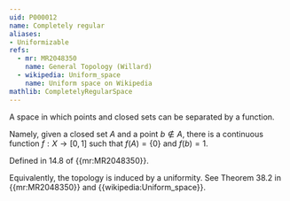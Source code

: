```yaml
---
uid: P000012
name: Completely regular
aliases:
- Uniformizable
refs:
  - mr: MR2048350
    name: General Topology (Willard)
  - wikipedia: Uniform_space
    name: Uniform space on Wikipedia
mathlib: CompletelyRegularSpace
---
```


A space in which points and closed sets can be separated by a function. 

Namely, given a closed set $A$ and a point $b \notin A$, there is a continuous function $f:X \rightarrow [0,1]$ such that $f(A) = \{0\}$ and $f(b)=1$.

Defined in 14.8 of {{mr:MR2048350}}.

Equivalently, the topology is induced by a uniformity.  See Theorem 38.2 in {{mr:MR2048350}} and {{wikipedia:Uniform_space}}.
